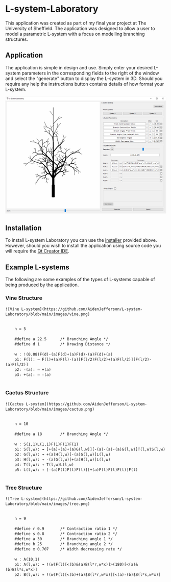 # L-system-Laboratory

This application was created as part of my final year project at The University of Sheffield. The application was designed to allow a user to model a parametric L-system with a focus on modelling branching structures.

## Application

The application is simple in design and use. Simply enter your desired L-system parameters in the corresponding fields to the right of the window and select the "generate" button to display the L-system in 3D. Should you require any help the instructions button contains details of how format your L-system.

![L-system-Laboratory Application](https://github.com/AidenJefferson/L-system-Laboratory/blob/main/images/application.png)


## Installation

To install L-system Laboratory you can use the [installer](https://github.com/AidenJefferson/L-system-Laboratory/blob/main/Installer/L-system-Laboratory.exe) provided above. However, should you wish to install the application using source code you will require the [Qt Creator IDE](https://www.qt.io/product/development-tools).

## Example L-systems

The following are some examples of the types of L-systems capable of being produced by the application.

### Vine Structure 

    ![Vine L-system](https://github.com/AidenJefferson/L-system-Laboratory/blob/main/images/vine.png)

```
    
    n = 5
    
    #define a 22.5      /* Branching Angle */
    #define d 1         /* Drawing Distance */
    
    w : !(0.08)F(d)-(a)F(d)+(a)F(d)-(a)F(d)+(a)
    p1: F(l): → F(l)+(a)F(l)-(a)[F(l/2)F(l/2)+(a)F(l/2)][F(l/2)-(a)F(l/2)]
    p2: -(a): → +(a)
    p3: +(a): → -(a)
    
```

### Cactus Structure 

    ![Cactus L-system](https://github.com/AidenJefferson/L-system-Laboratory/blob/main/images/cactus.png)

```
    
    n = 10
    
    #define a 18        /* Branching Angle */
    
    w : S(1,1)L(1,1)F(1)F(1)F(1)
    p1: S(l,w): → [+(a)+(a)+(a)G(l,w)][-(a)-(a)-(a)G(l,w)]T(l,w)S(l,w)
    p2: G(l,w): → +(a)H(l,w)[-(a)G(l,w)]L(l,w)
    p3: H(l,w): → -(a)G(l,w)[+(a)H(l,w)]L(l,w)
    p4: T(l,w): → T(l,w)L(l,w)
    p5: L(l,w): → [-(a)F(l)F(l)F(l)][+(a)F(l)F(l)F(l)]F(l)
    
```

### Tree Structure 

    ![Tree L-system](https://github.com/AidenJefferson/L-system-Laboratory/blob/main/images/tree.png)

```
    
    n = 9
    
    #define r 0.9       /* Contraction ratio 1 */
    #define s 0.8       /* Contraction ratio 2 */
    #define a 30        /* Branching angle 1 */
    #define b 25        /* Branching angle 2 */
    #define x 0.707     /* Width decreasing rate */
    
    w : A(10,1)
    p1: A(l,w): → !(w)F(l)[<(b)&(a)B(l*r,w*x)]>(180)[<(a)&(b)B(l*s,w*x)]
    p2: B(l,w): → !(w)F(l)[<(b)+(a)$B(l*r,w*x)][<(a)-(b)$B(l*s,w*x)]
    
```
